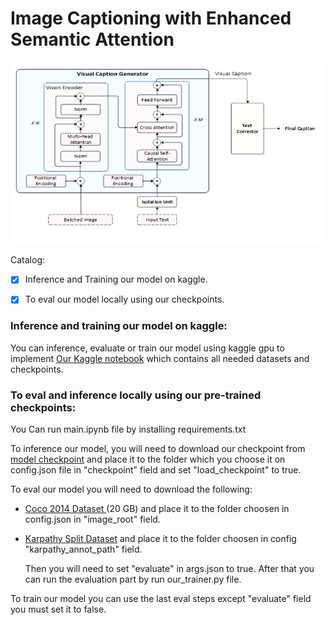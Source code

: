 # Image Captioning with Enhanced Semantic Attention
<img src="model arch.png" width="700">

Catalog:
- [x] Inference and Training our model on kaggle.
- [x] To eval our model locally using our checkpoints.


### Inference and training our model on kaggle:
You can inference, evaluate or train our model using kaggle gpu to implement [Our Kaggle notebook](https://www.kaggle.com/code/uwelcomem/image-captioning-with-enhanced-semantic-attention) which contains all needed datasets and checkpoints.

### To eval and inference locally using our pre-trained checkpoints:
You Can run main.ipynb file by installing requirements.txt

To inference our model, you will need to download our checkpoint from [model checkpoint](https://www.kaggle.com/datasets/uwelcomem/image-captioing-checkpoint) and place it to the folder which you choose it on config.json file in "checkpoint" field and set "load_checkpoint" to true.

To eval our model you will need to download the following:
- [Coco 2014 Dataset ](https://www.kaggle.com/datasets/nadaibrahim/coco2014) (20 GB) and place it to the folder choosen in config.json in "image_root" field.
- [Karpathy Split Dataset](https://www.kaggle.com/datasets/shtvkumar/karpathy-splits) and place it to the folder choosen in config "karpathy_annot_path" field.

  Then you will need to set "evaluate" in args.json to true. After that you can run the evaluation part by run our_trainer.py file.

To train our model you can use the last eval steps except "evaluate" field you must set it to false.
